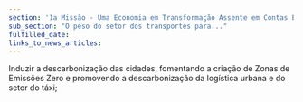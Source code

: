 ```yaml
---
section: '1a Missão - Uma Economia em Transformação Assente em Contas Equilibradas'
sub_section: "O peso do setor dos transportes para..."
fulfilled_date:
links_to_news_articles:
---
```


Induzir a descarbonização das cidades, fomentando a criação de Zonas de Emissões Zero e promovendo a descarbonização da logística urbana e do setor do táxi;